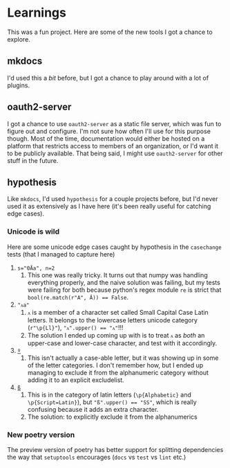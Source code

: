 # Learnings

This was a fun project. Here are some of the new tools I got a chance to explore.

## mkdocs

I'd used this a _bit_ before, but I got a chance to play around with a lot of plugins.

## oauth2-server

I got a chance to use `oauth2-server` as a static file server, which was fun to figure out and configure. I'm not sure how often I'll use for this purpose though. Most of the time, documentation would either be hosted on a platform that restricts access to members of an organization, or I'd want it to be publicly available. That being said, I might use `oauth2-server` for other stuff in the future.

## hypothesis

Like `mkdocs`, I'd used `hypothesis` for a couple projects before, but I'd never used it as extensively as I have here (it's been really useful for catching edge cases).

### Unicode is wild

Here are some unicode edge cases caught by hypothesis in the `casechange` tests (that I managed to capture here)

1. `s="0Āa", n=2`
   1. This one was really tricky. It turns out that numpy was handling everything properly, and the naive solution was failing, but my tests were failing for both because python's regex module `re` is strict that `bool(re.match(r"A", Ā)) == False`.
2. `"ᴀa"`
   1. `ᴀ` is a member of a character set called Small Capital Case Latin letters. It belongs to the lowercase letters unicode category (`r"\p{Ll}"`), `"ᴀ".upper() == "ᴀ"`!!!
   2. The solution I ended up coming up with is to treat `ᴀ` as _both_ an upper-case and lower-case character, and test with it accordingly.
3. [`º`](https://en.wikipedia.org/wiki/Ordinal_indicator)
   1. This isn't actually a case-able letter, but it was showing up in some of the letter categories. I don't remember how, but I ended up managing to exclude it from the alphanumeric category without adding it to an explicit excludelist.
4. [`ß`](https://en.wikipedia.org/wiki/%C3%9F)
   1. This is in the category of latin letters (`\p{Alphabetic}` and `\p{Script=Latin}`), but `"ß".upper() == "SS"`, which is really confusing because it adds an extra character.
   2. The solution: to explicitly exclude it from the alphanumerics

### New poetry version

The preview version of poetry has better support for splitting dependencies the way that `setuptools` encourages (`docs` vs `test` vs `lint` etc.)
